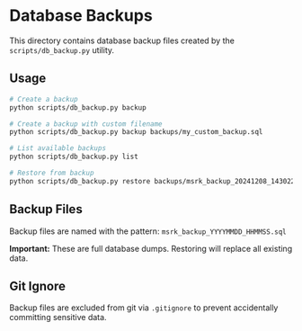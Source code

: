 # Database Backups

This directory contains database backup files created by the `scripts/db_backup.py` utility.

## Usage

```bash
# Create a backup
python scripts/db_backup.py backup

# Create a backup with custom filename
python scripts/db_backup.py backup backups/my_custom_backup.sql

# List available backups
python scripts/db_backup.py list

# Restore from backup
python scripts/db_backup.py restore backups/msrk_backup_20241208_143022.sql
```

## Backup Files

Backup files are named with the pattern: `msrk_backup_YYYYMMDD_HHMMSS.sql`

**Important:** These are full database dumps. Restoring will replace all existing data.

## Git Ignore

Backup files are excluded from git via `.gitignore` to prevent accidentally committing sensitive data.
